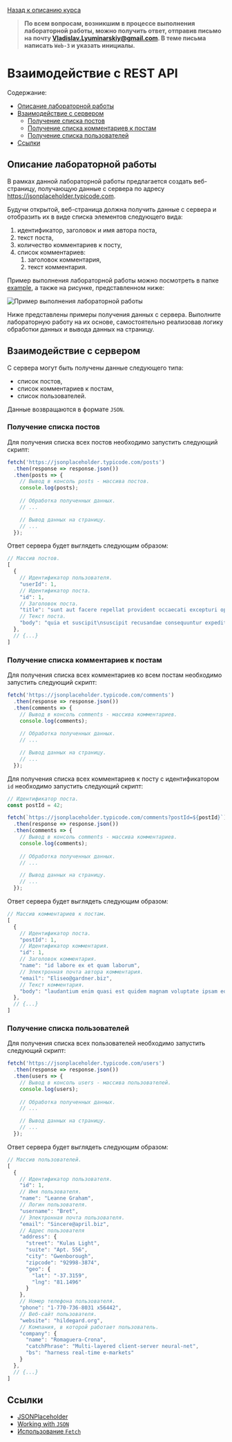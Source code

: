 [Назад к описанию курса](../../README.md)

> **По всем вопросам, возникшим в процессе выполнения лабораторной работы, можно получить ответ, отправив письмо на почту Vladislav.Lyuminarskiy@gmail.com. В теме письма написать `Web-3` и указать инициалы.**

# Взаимодействие с REST API

Содержание:
- [Описание лабораторной работы](#Описание-лабораторной-работы)
- [Взаимодействие с сервером](#Взаимодействие-с-сервером)
  - [Получение списка постов](#Получение-списка-постов)
  - [Получение списка комментариев к постам](#Получение-списка-комментариев-к-постам)
  - [Получение списка пользователей](#Получение-списка-пользователей)
- [Ссылки](#Ссылки)

## Описание лабораторной работы

В рамках данной лабораторной работы предлагается создать веб-страницу, получающую данные с сервера по адресу https://jsonplaceholder.typicode.com.

Будучи открытой, веб-страница должна получить данные с сервера и отобразить их в виде списка элементов следующего вида:

1. идентификатор, заголовок и имя автора поста,
2. текст поста,
3. количество комментариев к посту,
4. список комментариев:
    1. заголовок комментария,
    2. текст комментария.

Пример выполнения лабораторной работы можно посмотреть в папке [example](example), а также на рисунке, представленном ниже:

![Пример выполнения лабораторной работы](example.png)

Ниже представлены примеры получения данных с сервера. Выполните лабораторную работу на их основе, самостоятельно реализовав логику обработки данных и вывода данных на страницу.

## Взаимодействие с сервером

С сервера могут быть получены данные следующего типа:
- список постов,
- список комментариев к постам,
- список пользователей.

Данные возвращаются в формате `JSON`.

### Получение списка постов

Для получения списка всех постов необходимо запустить следующий скрипт:

```js
fetch('https://jsonplaceholder.typicode.com/posts')
  .then(response => response.json())
  .then(posts => {
    // Вывод в консоль posts - массива постов.
    console.log(posts);
    
    // Обработка полученных данных.
    // ...

    // Вывод данных на страницу.
    // ...
  });
```

Ответ сервера будет выглядеть следующим образом:

```js
// Массив постов.
[
  {
    // Идентификатор пользователя.
    "userId": 1,
    // Идентификатор поста.
    "id": 1,
    // Заголовок поста.
    "title": "sunt aut facere repellat provident occaecati excepturi optio reprehenderit",
    // Текст поста.
    "body": "quia et suscipit\nsuscipit recusandae consequuntur expedita et cum\nreprehenderit molestiae ut ut quas totam\nnostrum rerum est autem sunt rem eveniet architecto"
  },
  // {...}
]
```

### Получение списка комментариев к постам

Для получения списка всех комментариев ко всем постам необходимо запустить следующий скрипт:

```js
fetch('https://jsonplaceholder.typicode.com/comments')
  .then(response => response.json())
  .then(comments => {
    // Вывод в консоль comments - массива комментариев.
    console.log(comments);
    
    // Обработка полученных данных.
    // ...

    // Вывод данных на страницу.
    // ...
  });
```

Для получения списка всех комментариев к посту с идентификатором `id` необходимо запустить следующий скрипт:

```js
// Идентификатор поста.
const postId = 42;

fetch(`https://jsonplaceholder.typicode.com/comments?postId=${postId}`)
  .then(response => response.json())
  .then(comments => {
    // Вывод в консоль comments - массива комментариев.
    console.log(comments);
    
    // Обработка полученных данных.
    // ...

    // Вывод данных на страницу.
    // ...
  });
```

Ответ сервера будет выглядеть следующим образом:

```js
// Массив комментариев к постам.
[
  {
    // Идентификатор поста.
    "postId": 1,
    // Идентификатор комментария.
    "id": 1,
    // Заголовок комментария.
    "name": "id labore ex et quam laborum",
    // Электронная почта автора комментария.
    "email": "Eliseo@gardner.biz",
    // Текст комментария.
    "body": "laudantium enim quasi est quidem magnam voluptate ipsam eos\ntempora quo necessitatibus\ndolor quam autem quasi\nreiciendis et nam sapiente accusantium"
  },
  // {...}
]
```

### Получение списка пользователей

Для получения списка всех пользователей необходимо запустить следующий скрипт:

```js
fetch('https://jsonplaceholder.typicode.com/users')
  .then(response => response.json())
  .then(users => {
    // Вывод в консоль users - массива пользователей.
    console.log(users);
    
    // Обработка полученных данных.
    // ...

    // Вывод данных на страницу.
    // ...
  });
```

Ответ сервера будет выглядеть следующим образом:

```js
// Массив пользователей.
[
  {
    // Идентификатор пользователя.
    "id": 1,
    // Имя пользователя.
    "name": "Leanne Graham",
    // Логин пользователя.
    "username": "Bret",
    // Электронная почта пользователя.
    "email": "Sincere@april.biz",
    // Адрес пользователя
    "address": {
      "street": "Kulas Light",
      "suite": "Apt. 556",
      "city": "Gwenborough",
      "zipcode": "92998-3874",
      "geo": {
        "lat": "-37.3159",
        "lng": "81.1496"
      }
    },
    // Номер телефона пользователя.
    "phone": "1-770-736-8031 x56442",
    // Веб-сайт пользователя.
    "website": "hildegard.org",
    // Компания, в которой работает пользователь.
    "company": {
      "name": "Romaguera-Crona",
      "catchPhrase": "Multi-layered client-server neural-net",
      "bs": "harness real-time e-markets"
    }
  },
  // {...}
]
```

## Ссылки

- [JSONPlaceholder](https://jsonplaceholder.typicode.com)
- [Working with `JSON`](https://developer.mozilla.org/ru/docs/Learn/JavaScript/Objects/JSON)
- [Использование `Fetch`](https://developer.mozilla.org/ru/docs/Web/API/Fetch_API/Using_Fetch)
